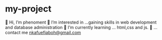 # my-project
👋 Hi, I’m phenoment
👀 I’m interested in ...gaining skills in web development and database administration
🌱 I’m currently learning ... html,css and js.
💞️  ... contact me nkafuefiaboh@gmail.com

